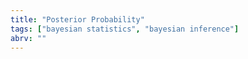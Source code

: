 ```yaml
---
title: "Posterior Probability"
tags: ["bayesian statistics", "bayesian inference"]
abrv: ""
---
```

